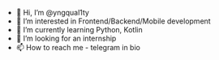 - 👋 Hi, I’m @yngqual1ty
- 👀 I’m interested in Frontend/Backend/Mobile development
- 🌱 I’m currently learning Python, Kotlin
- 💞️ I’m looking for an internship
- 📫 How to reach me - telegram in bio

<!---
yngqual1ty/yngqual1ty is a ✨ special ✨ repository because its `README.md` (this file) appears on your GitHub profile.
You can click the Preview link to take a look at your changes.
--->
